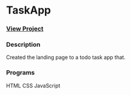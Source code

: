 # TaskApp

### <a href="https://christian-browne.github.io/TaskApp/">View Project</a>

### Description
Created the landing page to a todo task app that.

### Programs
HTML
CSS
JavaScript

